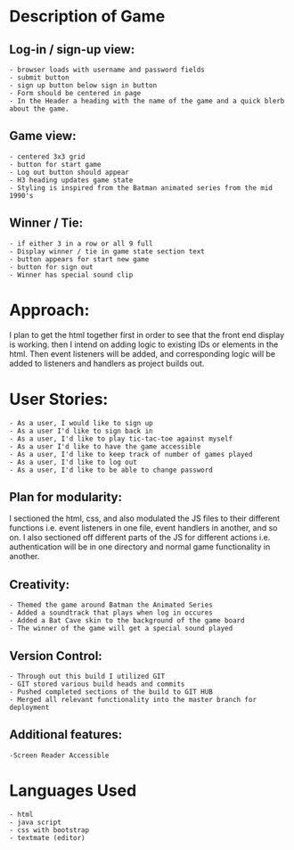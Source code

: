 # Description of Game
## Log-in / sign-up view:
	- browser loads with username and password fields
	- submit button
	- sign up button below sign in button
	- Form should be centered in page
	- In the Header a heading with the name of the game and a quick blerb about the game.

## Game view:
	- centered 3x3 grid 
	- button for start game
	- Log out button should appear
	- H3 heading updates game state
	- Styling is inspired from the Batman animated series from the mid 1990's
	
## Winner / Tie:
	- if either 3 in a row or all 9 full
	- Display winner / tie in game state section text
	- button appears for start new game
	- button for sign out
	- Winner has special sound clip

# Approach:
I plan to get the html together first in order to see that the front end display is working. then I intend on adding logic to existing IDs or elements in the html. Then event listeners will be added, and corresponding logic will be added to listeners and handlers as project builds out. 

# User Stories:
	- As a user, I would like to sign up
	- As a user I'd like to sign back in
	- As a user, I'd like to play tic-tac-toe against myself 
	- As a user I'd like to have the game accessible
	- As a user, I'd like to keep track of number of games played
	- As a user, I'd like to log out
	- As a user, I'd like to be able to change password

## Plan for modularity:
I sectioned the html, css, and also modulated the JS files to their different functions i.e. event listeners in one file, event handlers in another, and so on. I also sectioned off different parts of the JS for different actions i.e. authentication will be in one directory and normal game functionality in another. 

## Creativity:
	- Themed the game around Batman the Animated Series
	- Added a soundtrack that plays when log in occures
	- Added a Bat Cave skin to the background of the game board
	- The winner of the game will get a special sound played

## Version Control:
	- Through out this build I utilized GIT
	- GIT stored various build heads and commits
	- Pushed completed sections of the build to GIT HUB
	- Merged all relevant functionality into the master branch for deployment

## Additional features:
	-Screen Reader Accessible

# Languages Used
	- html
	- java script
	- css with bootstrap
	- textmate (editor)